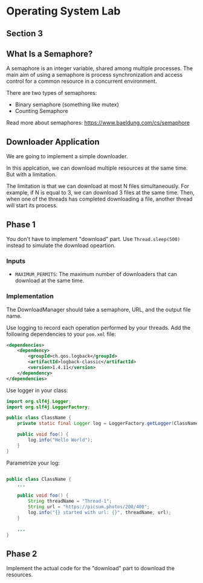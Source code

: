 
# Operating System Lab

## Section 3

## What Is a Semaphore?

A semaphore is an integer variable, shared among multiple processes.
The main aim of using a semaphore is process synchronization and access
control for a common resource in a concurrent environment.

There are two types of semaphores:

+ Binary semaphore (something like mutex)
+ Counting Semaphore

Read more about semaphores: https://www.baeldung.com/cs/semaphore

## Downloader Application

We are going to implement a simple downloader.

In this applcation, we can download multiple resources at the same time. But with a limitation.

The limitation is that we can download at most N files simultaneously. For example, if N is equal to 3, we can download 3 files at the same time. Then, when one of the threads has completed downloading a file, another thread will start its process.

## Phase 1

You don't have to implement "download" part. Use `Thread.sleep(500)` instead to simulate the download opeartion.

### Inputs

- `MAXIMUM_PERMITS`: The maximum number of downloaders that can download at the same time.

### Implementation
The DownloadManager should take a semaphore, URL, and the output file name.

Use logging to record each operation performed by your threads. Add the following dependencies to your `pom.xml` file:

```xml
<dependencies>
    <dependency>
        <groupId>ch.qos.logback</groupId>
        <artifactId>logback-classic</artifactId>
        <version>1.4.11</version>
    </dependency>
</dependencies>
```

Use logger in your class:

```java
import org.slf4j.Logger;
import org.slf4j.LoggerFactory;

public class ClassName {
    private static final Logger log = LoggerFactory.getLogger(ClassName.class);

    public void foo() {
        log.info("Hello World");
    }
}
```

Parametrize your log:
```java

public class ClassName {
    ...

    public void foo() {
        String threadName = "Thread-1";
        String url = "https://picsum.photos/200/400";
        log.info("{} started with url: {}", threadName, url);
    }
    
    ...
}
```

## Phase 2
Implement the actual code for the "download" part to download the resources.